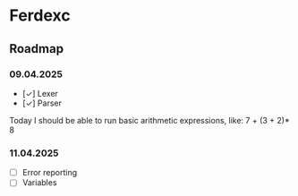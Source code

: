 # Ferdexc

## Roadmap

### 09.04.2025

- [✓] Lexer
- [✓] Parser

Today I should be able to run basic arithmetic expressions, like:
7 + (3 + 2)* 8

### 11.04.2025

- [ ] Error reporting
- [ ] Variables
